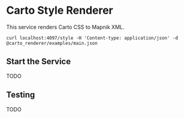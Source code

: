 # Carto Style Renderer #
This service renders Carto CSS to Mapnik XML.

```
curl localhost:4097/style -H 'Content-type: application/json' -d @carto_renderer/examples/main.json
```

## Start the Service ##
TODO

## Testing ##
TODO
